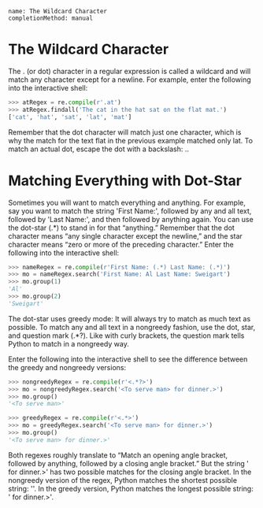 ```ngMeta
name: The Wildcard Character
completionMethod: manual
```
# The Wildcard Character
The . (or dot) character in a regular expression is called a wildcard and will match any character except for a newline. For example, enter the following into the interactive shell:

```python
>>> atRegex = re.compile(r'.at')
>>> atRegex.findall('The cat in the hat sat on the flat mat.')
['cat', 'hat', 'sat', 'lat', 'mat']
```
Remember that the dot character will match just one character, which is why the match for the text flat in the previous example matched only lat. To match an actual dot, escape the dot with a backslash: \..

# Matching Everything with Dot-Star
Sometimes you will want to match everything and anything. For example, say you want to match the string 'First Name:', followed by any and all text, followed by 'Last Name:', and then followed by anything again. You can use the dot-star (.*) to stand in for that “anything.” Remember that the dot character means “any single character except the newline,” and the star character means “zero or more of the preceding character.”
Enter the following into the interactive shell:
```python
>>> nameRegex = re.compile(r'First Name: (.*) Last Name: (.*)')
>>> mo = nameRegex.search('First Name: Al Last Name: Sweigart')
>>> mo.group(1)
'Al'
>>> mo.group(2)
'Sweigart'
```
The dot-star uses greedy mode: It will always try to match as much text as possible. To match any and all text in a nongreedy fashion, use the dot, star, and question mark (.*?). Like with curly brackets, the question mark tells Python to match in a nongreedy way.

Enter the following into the interactive shell to see the difference between the greedy and nongreedy versions:

```python
>>> nongreedyRegex = re.compile(r'<.*?>')
>>> mo = nongreedyRegex.search('<To serve man> for dinner.>')
>>> mo.group()
'<To serve man>'

>>> greedyRegex = re.compile(r'<.*>')
>>> mo = greedyRegex.search('<To serve man> for dinner.>')
>>> mo.group()
'<To serve man> for dinner.>'
```
Both regexes roughly translate to “Match an opening angle bracket, followed by anything, followed by a closing angle bracket.” But the string '<To serve man> for dinner.>' has two possible matches for the closing angle bracket. In the nongreedy version of the regex, Python matches the shortest possible string: '<To serve man>'. In the greedy version, Python matches the longest possible string: '<To serve man> for dinner.>'.

